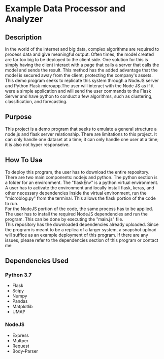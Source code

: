 # Example Data Processor and Analyzer 

## Description
In the world of the internet and big data, complex algorithms are required to process data and give meaningful output. Often times, the model created are far too big to be deployed to the client side. One solution for this is simply having the client interact with a page that calls a server that calls the model and sends the result. This method has the added advantage that the model is secured away from the client, protecting the company's assets. This demo program seeks to replicate this system through a NodeJS server and Python Flask microapp.The user will interact with the Node JS as if it were a simple application and will send the user commands to the Flask Server and have python to conduct a few algorithms, such as clustering, classification, and forecasting.

## Purpose
This project is a demo program that seeks to emulate a general structure a node.js and flask server relationship. There are limitations to this project. It can only handle one dataset at a time; it can only handle one user at a time; it is also not hyper responseive. 

## How To Use
To deploy this program, the user has to download the entire repository. There are two main components: nodejs and python. The python section is a folder for an environment. The "flaskEnv" is a python virtual environment. A user has to activate the environment and locally install flask, keras, and other necessary dependencies Inside the virtual environment, run the "microblog.py" from the terminal. This allows the flask portion of the code to run. <br> 
For the NodeJS portion of the code, the same process has to be applied. The user has to install the required NodeJS dependencies and run the program. This can be done by executing the "main.js" file. <br>
This repository has the downloaded dependencies already uploaded. Since the program is meant to be a replica of a larger system, a snapshot upload will suffice as an example deployment of this program. If there are any issues, please refer to the dependencies section of this program or contact me


## Dependencies Used
### Python 3.7
* Flask
* Scipy
* Numpy
* Pandas
* Matplotlib
* UMAP
### NodeJS
* Express
* Multper
* Request
* Body-Parser


